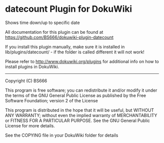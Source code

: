 # datecount Plugin for DokuWiki
Shows time down/up to specific date

All documentation for this plugin can be found at
https://github.com/BS666/dokuwiki-plugin-datecount

If you install this plugin manually, make sure it is installed in
lib/plugins/datecount/ - if the folder is called different it
will not work!

Please refer to http://www.dokuwiki.org/plugins for additional info
on how to install plugins in DokuWiki.

----
Copyright (C) BS666

This program is free software; you can redistribute it and/or modify
it under the terms of the GNU General Public License as published by
the Free Software Foundation; version 2 of the License

This program is distributed in the hope that it will be useful,
but WITHOUT ANY WARRANTY; without even the implied warranty of
MERCHANTABILITY or FITNESS FOR A PARTICULAR PURPOSE.  See the
GNU General Public License for more details.

See the COPYING file in your DokuWiki folder for details 
